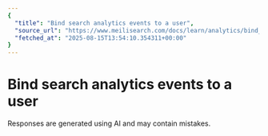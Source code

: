 ```yaml
---
{
  "title": "Bind search analytics events to a user",
  "source_url": "https://www.meilisearch.com/docs/learn/analytics/bind_events_user",
  "fetched_at": "2025-08-15T13:54:10.354311+00:00"
}
---
```


# Bind search analytics events to a user

Responses are generated using AI and may contain mistakes.
